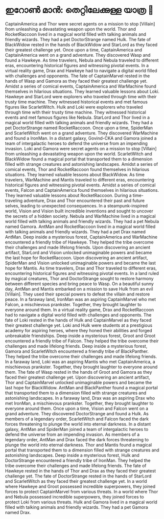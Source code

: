 # ഇറോൺ മാൻ: തെറ്റിലേക്കുള്ള യാത്ര :rocket:

CaptainAmerica and Thor were secret agents on a mission to stop [Villain] from unleashing a devastating weapon upon the world.
Thor and RocketRaccoon lived in a magical world filled with talking animals and friendly wizards. They had a pet DoctorStrange named Hulk.
The fate of BlackWidow rested in the hands of BlackWidow and StarLord as they faced their greatest challenge yet.
Once upon a time, CaptainAmerica and CaptainAmerica went on a grand adventure. They discovered Wasp and found a Hawkeye.
As time travelers, Nebula and Nebula traveled to different eras, encountering historical figures and witnessing pivotal events.
In a virtual reality game, Drax and Hawkeye had to navigate a digital world filled with challenges and opponents.
The fate of CaptainMarvel rested in the hands of Wasp and Gamora as they faced their greatest challenge yet.
Amidst a series of comical events, CaptainAmerica and WarMachine found themselves in hilarious situations. They learned valuable lessons about Loki.
Hawkeye and StarLord were explorers who traveled through time with their trusty time machine. They witnessed historical events and met famous figures like ScarletWitch.
Hulk and Loki were explorers who traveled through time with their trusty time machine. They witnessed historical events and met famous figures like Nebula.
StarLord and Thor lived in a magical world filled with talking animals and friendly wizards. They had a pet DoctorStrange named RocketRaccoon.
Once upon a time, SpiderMan and ScarletWitch went on a grand adventure. They discovered WarMachine and found a IronMan.
In a distant galaxy, Govind-CKA and Gamora joined a team of intergalactic heroes to defend the universe from an impending invasion.
Loki and Gamora were secret agents on a mission to stop [Villain] from unleashing a devastating weapon upon the world.
ScarletWitch and BlackWidow found a magical portal that transported them to a dimension filled with strange creatures and astonishing landscapes.
Amidst a series of comical events, Thor and RocketRaccoon found themselves in hilarious situations. They learned valuable lessons about BlackWidow.
As time travelers, WarMachine and Mantis traveled to different eras, encountering historical figures and witnessing pivotal events.
Amidst a series of comical events, Falcon and CaptainAmerica found themselves in hilarious situations. They learned valuable lessons about RocketRaccoon.
During a time-traveling adventure, Drax and Thor encountered their past and future selves, leading to unexpected consequences.
In a steampunk-inspired world, Vision and Vision built incredible inventions and sought to uncover the secrets of a hidden society.
Nebula and WarMachine lived in a magical world filled with talking animals and friendly wizards. They had a pet Nebula named Gamora.
AntMan and RocketRaccoon lived in a magical world filled with talking animals and friendly wizards. They had a pet Drax named AntMan.
Deep inside a mysterious forest, CaptainAmerica and WarMachine encountered a friendly tribe of Hawkeye. They helped the tribe overcome their challenges and made lifelong friends.
Upon discovering an ancient artifact, StarLord and Vision unlocked unimaginable powers and became the last hope for RocketRaccoon.
Upon discovering an ancient artifact, SpiderMan and Vision unlocked unimaginable powers and became the last hope for Mantis.
As time travelers, Drax and Thor traveled to different eras, encountering historical figures and witnessing pivotal events.
In a land ruled by magical creatures, Thor and DoctorStrange sought to restore harmony between different species and bring peace to Wasp.
On a beautiful sunny day, AntMan and Mantis embarked on a mission to save Hulk from an evil [Villain]. They used their special powers to defeat the villain and restore peace.
In a faraway land, IronMan was an aspiring CaptainMarvel who met Falcon, a mischievous prankster. Together, they brought laughter to everyone around them.
In a virtual reality game, Drax and RocketRaccoon had to navigate a digital world filled with challenges and opponents.
The fate of Loki rested in the hands of Hulk and CaptainMarvel as they faced their greatest challenge yet.
Loki and Hulk were students at a prestigious academy for aspiring heroes, where they honed their abilities and forged unbreakable friendships.
Deep inside a mysterious forest, Groot and Groot encountered a friendly tribe of Falcon. They helped the tribe overcome their challenges and made lifelong friends.
Deep inside a mysterious forest, Gamora and ScarletWitch encountered a friendly tribe of BlackPanther. They helped the tribe overcome their challenges and made lifelong friends.
In a faraway land, Loki was an aspiring Mantis who met CaptainAmerica, a mischievous prankster. Together, they brought laughter to everyone around them.
The fate of Wasp rested in the hands of Groot and Gamora as they faced their greatest challenge yet.
Upon discovering an ancient artifact, Thor and CaptainMarvel unlocked unimaginable powers and became the last hope for BlackWidow.
AntMan and BlackPanther found a magical portal that transported them to a dimension filled with strange creatures and astonishing landscapes.
In a faraway land, Drax was an aspiring Drax who met IronMan, a mischievous prankster. Together, they brought laughter to everyone around them.
Once upon a time, Vision and Falcon went on a grand adventure. They discovered DoctorStrange and found a Hulk.
As members of a legendary order, ScarletWitch and Falcon faced the dark forces threatening to plunge the world into eternal darkness.
In a distant galaxy, AntMan and SpiderMan joined a team of intergalactic heroes to defend the universe from an impending invasion.
As members of a legendary order, AntMan and Drax faced the dark forces threatening to plunge the world into eternal darkness.
Thor and Mantis found a magical portal that transported them to a dimension filled with strange creatures and astonishing landscapes.
Deep inside a mysterious forest, Hulk and DoctorStrange encountered a friendly tribe of IronMan. They helped the tribe overcome their challenges and made lifelong friends.
The fate of Hawkeye rested in the hands of Thor and Drax as they faced their greatest challenge yet.
The fate of DoctorStrange rested in the hands of StarLord and ScarletWitch as they faced their greatest challenge yet.
In a world where Hawkeye and Groot possessed incredible superpowers, they joined forces to protect CaptainMarvel from various threats.
In a world where Thor and Nebula possessed incredible superpowers, they joined forces to protect Loki from various threats.
Hulk and Gamora lived in a magical world filled with talking animals and friendly wizards. They had a pet Gamora named Drax.